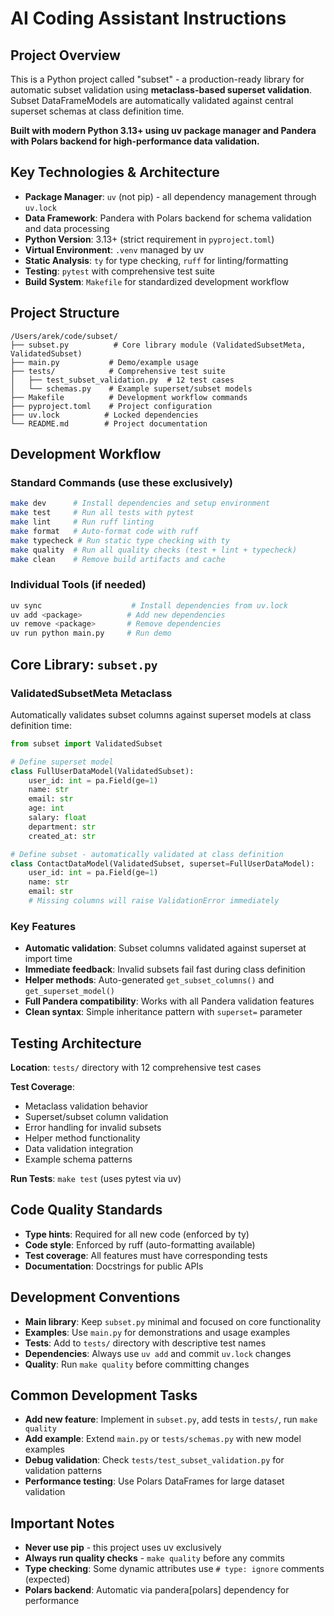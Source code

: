 # AI Coding Assistant Instructions

## Project Overview

This is a Python project called "subset" - a production-ready library for automatic subset validation using **metaclass-based superset validation**. Subset DataFrameModels are automatically validated against central superset schemas at class definition time.

**Built with modern Python 3.13+ using uv package manager and Pandera with Polars backend for high-performance data validation.**

## Key Technologies & Architecture

- **Package Manager**: `uv` (not pip) - all dependency management through `uv.lock`
- **Data Framework**: Pandera with Polars backend for schema validation and data processing
- **Python Version**: 3.13+ (strict requirement in `pyproject.toml`)
- **Virtual Environment**: `.venv` managed by uv
- **Static Analysis**: `ty` for type checking, `ruff` for linting/formatting
- **Testing**: `pytest` with comprehensive test suite
- **Build System**: `Makefile` for standardized development workflow

## Project Structure

```
/Users/arek/code/subset/
├── subset.py          # Core library module (ValidatedSubsetMeta, ValidatedSubset)
├── main.py           # Demo/example usage
├── tests/            # Comprehensive test suite
│   ├── test_subset_validation.py  # 12 test cases
│   └── schemas.py    # Example superset/subset models
├── Makefile          # Development workflow commands
├── pyproject.toml    # Project configuration
├── uv.lock          # Locked dependencies
└── README.md        # Project documentation
```

## Development Workflow

### Standard Commands (use these exclusively)

```bash
make dev      # Install dependencies and setup environment
make test     # Run all tests with pytest
make lint     # Run ruff linting
make format   # Auto-format code with ruff
make typecheck # Run static type checking with ty
make quality  # Run all quality checks (test + lint + typecheck)
make clean    # Remove build artifacts and cache
```

### Individual Tools (if needed)

```bash
uv sync                    # Install dependencies from uv.lock
uv add <package>          # Add new dependencies
uv remove <package>       # Remove dependencies
uv run python main.py     # Run demo
```

## Core Library: `subset.py`

### ValidatedSubsetMeta Metaclass

Automatically validates subset columns against superset models at class definition time:

```python
from subset import ValidatedSubset

# Define superset model
class FullUserDataModel(ValidatedSubset):
    user_id: int = pa.Field(ge=1)
    name: str
    email: str
    age: int
    salary: float
    department: str
    created_at: str

# Define subset - automatically validated at class definition
class ContactDataModel(ValidatedSubset, superset=FullUserDataModel):
    user_id: int = pa.Field(ge=1)
    name: str
    email: str
    # Missing columns will raise ValidationError immediately
```

### Key Features

- **Automatic validation**: Subset columns validated against superset at import time
- **Immediate feedback**: Invalid subsets fail fast during class definition
- **Helper methods**: Auto-generated `get_subset_columns()` and `get_superset_model()`
- **Full Pandera compatibility**: Works with all Pandera validation features
- **Clean syntax**: Simple inheritance pattern with `superset=` parameter

## Testing Architecture

**Location**: `tests/` directory with 12 comprehensive test cases

**Test Coverage**:

- Metaclass validation behavior
- Superset/subset column validation
- Error handling for invalid subsets
- Helper method functionality
- Data validation integration
- Example schema patterns

**Run Tests**: `make test` (uses pytest via uv)

## Code Quality Standards

- **Type hints**: Required for all new code (enforced by ty)
- **Code style**: Enforced by ruff (auto-formatting available)
- **Test coverage**: All features must have corresponding tests
- **Documentation**: Docstrings for public APIs

## Development Conventions

- **Main library**: Keep `subset.py` minimal and focused on core functionality
- **Examples**: Use `main.py` for demonstrations and usage examples
- **Tests**: Add to `tests/` directory with descriptive test names
- **Dependencies**: Always use `uv add` and commit `uv.lock` changes
- **Quality**: Run `make quality` before committing changes

## Common Development Tasks

- **Add new feature**: Implement in `subset.py`, add tests in `tests/`, run `make quality`
- **Add example**: Extend `main.py` or `tests/schemas.py` with new model examples
- **Debug validation**: Check `tests/test_subset_validation.py` for validation patterns
- **Performance testing**: Use Polars DataFrames for large dataset validation

## Important Notes

- **Never use pip** - this project uses uv exclusively
- **Always run quality checks** - `make quality` before any commits
- **Type checking**: Some dynamic attributes use `# type: ignore` comments (expected)
- **Polars backend**: Automatic via pandera[polars] dependency for performance
